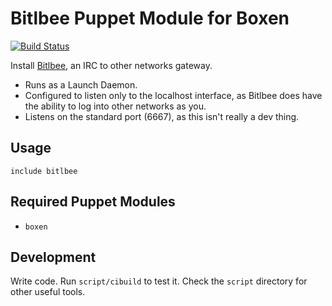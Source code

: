 # Bitlbee Puppet Module for Boxen

[![Build Status](https://travis-ci.org/lglenn/puppet-bitlbee.png?branch=master)](https://travis-ci.org/lglenn/puppet-bitlbee)

Install [Bitlbee](http://www.bitlbee.org/), an IRC to other networks gateway.

* Runs as a Launch Daemon.
* Configured to listen only to the localhost interface, as Bitlbee does have the ability to log into other networks as you.
* Listens on the standard port (6667), as this isn't really a dev thing.

## Usage

```puppet
include bitlbee
```

## Required Puppet Modules

* `boxen`

## Development

Write code. Run `script/cibuild` to test it. Check the `script`
directory for other useful tools.
